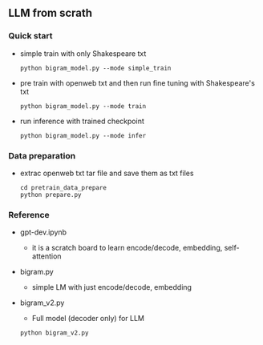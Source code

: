 ## LLM from scrath

### Quick start
* simple train with only Shakespeare txt
    ```
    python bigram_model.py --mode simple_train
    ```

* pre train with openweb txt and then run fine tuning with Shakespeare's txt
    ```
    python bigram_model.py --mode train
    ```

* run inference with trained checkpoint
    ```
    python bigram_model.py --mode infer
    ```

### Data preparation
* extrac openweb txt tar file and save them as txt files
    ```
    cd pretrain_data_prepare
    python prepare.py
    ```

### Reference
* gpt-dev.ipynb
    - it is a scratch board to learn encode/decode, embedding, self-attention

* bigram.py
    - simple LM with just encode/decode, embedding

* bigram_v2.py
    - Full model (decoder only) for LLM
    ```
    python bigram_v2.py
    ```